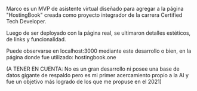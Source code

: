 Marco es un MVP de asistente virtual diseñado para agregar a la página "HostingBook" creada como proyecto integrador de la carrera Certified Tech Developer.

Luego de ser deployado con la página real, se ultimaron detalles estéticos, de links y funcionalidad.

Puede observarse en localhost:3000 mediante este desarrollo o bien, en la página donde fue utilizado: hostingbook.one

(A TENER EN CUENTA: No es un gran desarrollo ni posee una base de datos gigante de respaldo pero es mi primer acercamiento propio a la AI y fue un objetivo más logrado de los que me propuse en el 2021)